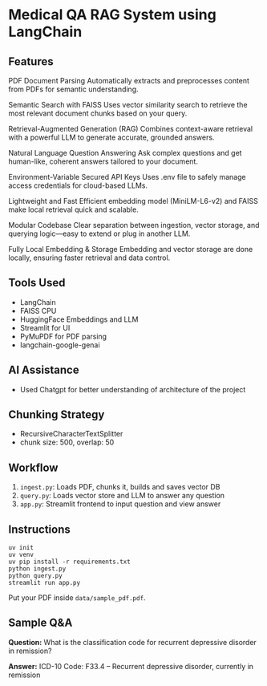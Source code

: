 # Medical QA RAG System using LangChain

## Features
 PDF Document Parsing
Automatically extracts and preprocesses content from PDFs for semantic understanding.

 Semantic Search with FAISS
Uses vector similarity search to retrieve the most relevant document chunks based on your query.

 Retrieval-Augmented Generation (RAG)
Combines context-aware retrieval with a powerful LLM to generate accurate, grounded answers.

 Natural Language Question Answering
Ask complex questions and get human-like, coherent answers tailored to your document.

 Environment-Variable Secured API Keys
Uses .env file to safely manage access credentials for cloud-based LLMs.

 Lightweight and Fast
Efficient embedding model (MiniLM-L6-v2) and FAISS make local retrieval quick and scalable.

 Modular Codebase
Clear separation between ingestion, vector storage, and querying logic—easy to extend or plug in another LLM.

 Fully Local Embedding & Storage
Embedding and vector storage are done locally, ensuring faster retrieval and data control.

##  Tools Used
- LangChain
- FAISS CPU
- HuggingFace Embeddings and LLM
- Streamlit for UI
- PyMuPDF for PDF parsing
- langchain-google-genai

## AI Assistance
- Used Chatgpt for better understanding of architecture of the project

##  Chunking Strategy
- RecursiveCharacterTextSplitter
- chunk size: 500, overlap: 50

##  Workflow
1. `ingest.py`: Loads PDF, chunks it, builds and saves vector DB
2. `query.py`: Loads vector store and LLM to answer any question
3. `app.py`: Streamlit frontend to input question and view answer

##  Instructions
```
uv init
uv venv
uv pip install -r requirements.txt
python ingest.py
python query.py
streamlit run app.py
```

Put your PDF inside `data/sample_pdf.pdf`.

##  Sample Q&A
**Question:** What is the classification code for recurrent depressive disorder in remission?

**Answer:** ICD-10 Code: F33.4 – Recurrent depressive disorder, currently in remission
